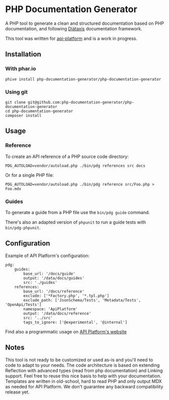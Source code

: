 # PHP Documentation Generator

A PHP tool to generate a clean and structured documentation based on PHP documentation, and following
[Diátaxis](https://diataxis.fr/) documentation framework.

This tool was written for [api-platform](https://api-platform.com/docs) and is a work in progress. 

## Installation

### With phar.io 

```
phive install php-documentation-generator/php-documentation-generator
```

### Using git

```
git clone git@github.com:php-documentation-generator/php-documentation-generator
cd php-documentation-generator
composer install
```

## Usage

### Reference

To create an API reference of a PHP source code directory:

```
PDG_AUTOLOAD=vendor/autoload.php ./bin/pdg references src docs
```

Or for a single PHP file:

```
PDG_AUTOLOAD=vendor/autoload.php ./bin/pdg reference src/Foo.php > Foo.mdx
```

### Guides

To generate a guide from a PHP file use the `bin/pdg guide` command.

There's also an adapted version of `phpunit` to run a guide tests with `bin/pdg-phpunit`.

## Configuration

Example of API Platform's configuration:

```
pdg:
    guides:
        base_url: '/docs/guide'
        output: '/data/docs/guides'
        src: './guides'
    references:
        base_url: '/docs/reference'
        exclude: ['*Factory.php', '*.tpl.php']
        exclude_path: ['JsonSchema/Tests', 'Metadata/Tests', 'OpenApi/Tests']
        namespace: 'ApiPlatform'
        output: '/data/docs/reference'
        src: '../src'
        tags_to_ignore: ['@experimental', '@internal']
```

Find also a programmatic usage on [API Platform's website](https://github.com/api-platform/website/blob/3f936bec48477a6709028e557622af961e2ca507/pwa/Dockerfile#L21-L31)

## Notes

This tool is not ready to be customized or used as-is and you'll need to code to adapt to your needs. The code architecture is based on extending Reflection with advanced types (read from php documentation) and Linking support. Feel free to reuse this nice basis to help with your documentation. Templates are written in old-school, hard to read PHP and only output MDX as needed for API Platform. We don't guarantee any backward compatibility release yet.
